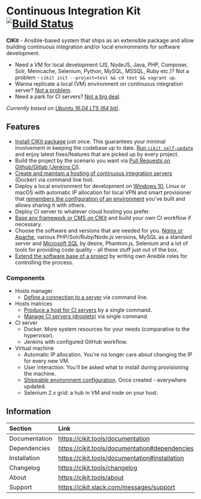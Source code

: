 # Continuous Integration Kit [![Build Status](https://img.shields.io/travis/BR0kEN-/cikit/master.svg?style=flat-square)](https://travis-ci.org/BR0kEN-/cikit)

**CIKit** - Ansible-based system that ships as an extensible package and allow building continuous integration and/or local environments for software development.

- Need a VM for local development (JS, NodeJS, Java, PHP, Composer, Solr, Memcache, Selenium, Python, MySQL, MSSQL, Ruby etc.)? Not a problem - `cikit init --project=test && cd test && vagrant up`.
- Wanna replicate a local (VM) environment on continuous integration server? [Not a problem](https://cikit.tools/documentation/matrix).
- Need a park for CI servers? [Not a big deal](https://cikit.tools/documentation/matrix).

*Currently based on [Ubuntu 16.04 LTS (64 bit)](https://cikit.tools/documentation/project/vagrant-box)*.

## Features

- [Install CIKit package](https://cikit.tools/documentation#installation) just once. This guarantees your minimal involvement in keeping the codebase up to date. [Run `cikit self-update`](https://cikit.tools/documentation#update) and enjoy latest fixes/features that are picked up by every project.
- Build the project by the scenario you want via [Pull Requests on Github/Gitlab (Jenkins CI)](https://cikit.tools/documentation/jenkins/github-bot).
- [Create and maintain a hosting of continuous integration servers](https://cikit.tools/documentation/matrix) (Docker) via command line tool.
- Deploy a local environment for development on [Windows 10](https://cikit.tools/documentation/install-on-wsl), Linux or macOS with automatic IP allocation for local VPN and smart provisioner that [remembers the configuration of an environment](https://cikit.tools/documentation/project/env-config) you've built and allows sharing it with others.
- Deploy CI server to whatever cloud hosting you prefer.
- [Base any framework or CMS on CIKit](https://cikit.tools/documentation#create-a-project) and build your own CI workflow if necessary.
- Choose the software and versions that are needed for you. [Nginx or Apache](https://cikit.tools/documentation/project/web-server/), various PHP/Solr/Ruby/Node.js versions, MySQL as a standard server and [Microsoft SQL](https://cikit.tools/documentation/project/mssql) by desire, Phantom.js, Selenium and a lot of tools for providing code quality - all these stuff just out of the box.
- [Extend the software base of a project](https://cikit.tools/documentation/workflow/pantheon#install-terminus) by writing own Ansible roles for controlling the process.

### Components

- Hosts manager
  - [Define a connection to a server](https://cikit.tools/documentation/hosts-manager) via command line.
- Hosts matrices
  - [Produce a host for CI servers](https://cikit.tools/documentation/matrix#usage) by a single command.
  - [Manage CI servers (droplets)](https://cikit.tools/documentation/matrix#management) via single command.
- CI server
  - Docker. More system resources for your needs (comparative to the hypervisor).
  - Jenkins with configured GitHub workflow.
- Virtual machine
  - Automatic IP allocation. You're no longer care about changing the IP for every new VM.
  - User interaction. You'll be asked what to install during provisioning the machine.
  - [Shippable environment configuration](https://cikit.tools/documentation/project/env-config). Once created - everywhere updated.
  - Selenium 2.x grid: a hub in VM and node on your host.

## Information

|Section|Link|
|:---|:---|
|Documentation|https://cikit.tools/documentation|
|Dependencies|https://cikit.tools/documentation#dependencies|
|Installation|https://cikit.tools/documentation#installation|
|Changelog|https://cikit.tools/changelog|
|About|https://cikit.tools/about|
|Support|https://cikit.slack.com/messages/support|
